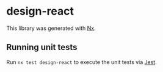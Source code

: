 # design-react

This library was generated with [Nx](https://nx.dev).

## Running unit tests

Run `nx test design-react` to execute the unit tests via [Jest](https://jestjs.io).
